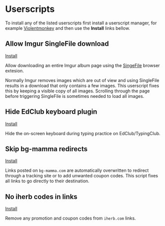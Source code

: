 # Userscripts

To install any of the listed userscripts first install a userscript manager,
for example [Violentmonkey](https://violentmonkey.github.io/) and then use the
**Install** links bellow.

## Allow Imgur SingleFile download

[Install](https://github.com/sndv/userscripts/raw/master/scripts/allow-imgur-singlepage-download.user.js)

Allow downloading an entire Imgur album page using the
[SingeFile](https://github.com/gildas-lormeau/SingleFile) browser extesion.

Normally Imgur removes images which are out of view and using SingleFile
results in a download that only contains a few images. This userscript fixes
this by keeping a visible copy of all images. Scrolling through the page before
triggering SingleFile is sometimes needed to load all images.

## Hide EdClub keyboard plugin

[Install](https://github.com/sndv/userscripts/raw/master/scripts/hide-edclub-keyboard-plugin.user.js)

Hide the on-screen keyboard during typing practice on EdClub/TypingClub.

## Skip bg-mamma redirects

[Install](https://github.com/sndv/userscripts/raw/master/scripts/skip-bgmamma-redirects.user.js)

Links posted on `bg-mamma.com` are automatically overwritten to redirect
through a tracking site or to add unwanted coupon codes. This script fixes all
links to go directly to their destination.

## No iherb codes in links

[Install](https://github.com/sndv/userscripts/raw/master/scripts/no-iherb-codes-in-links.user.js)

Remove any promotion and coupon codes from `iherb.com` links.
